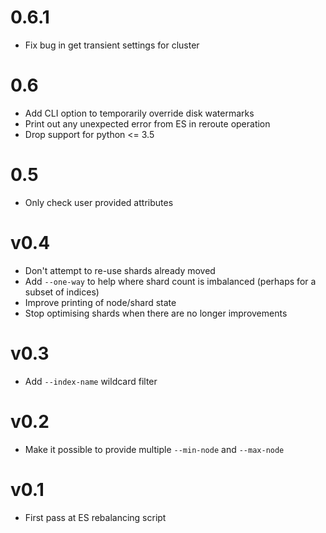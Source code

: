 # 0.6.1
+ Fix bug in get transient settings for cluster

# 0.6

+ Add CLI option to temporarily override disk watermarks
+ Print out any unexpected error from ES in reroute operation
+ Drop support for python <= 3.5

# 0.5

+ Only check user provided attributes

# v0.4

+ Don't attempt to re-use shards already moved
+ Add `--one-way` to help where shard count is imbalanced (perhaps for a subset of indices)
+ Improve printing of node/shard state
+ Stop optimising shards when there are no longer improvements

# v0.3

+ Add `--index-name` wildcard filter

# v0.2

+ Make it possible to provide multiple `--min-node` and `--max-node`

# v0.1

+ First pass at ES rebalancing script
